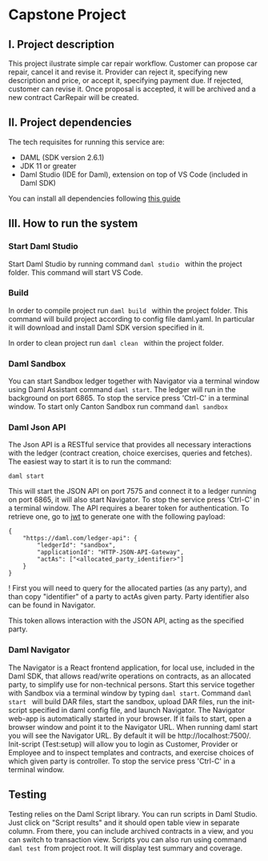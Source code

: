 # Capstone Project


## I. Project description

This project ilustrate simple car repair workflow. Customer can propose car repair, cancel it and revise it.
Provider can reject it, specifying new description and price, or accept it, specifying payment due. 
If rejected, customer can revise it. Once proposal is accepted, it will be archived and a new contract CarRepair will be created.


## II. Project dependencies

The tech requisites for running this service are:
- DAML (SDK version 2.6.1)
- JDK 11 or greater
- Daml Studio (IDE for Daml), extension on top of VS Code (included in Daml SDK)

You can install all dependencies following [this guide](https://docs.daml.com/getting-started/installation.html)


## III. How to run the system

### Start Daml Studio
Start Daml Studio by running command `daml studio ` within the project folder. This command will start VS Code.

### Build
In order to compile project run `daml build ` within the project folder. This command will build project according to config file daml.yaml. In particular it will download and install Daml SDK version specified in it.

In order to clean project run `daml clean ` within the project folder.

### Daml Sandbox
You can start Sandbox ledger together with Navigator via a terminal window using Daml Assistant command `daml start`. The ledger will run in the background on port 6865.
To stop the service press 'Ctrl-C' in a terminal window.
To start only Canton Sandbox run command `daml sandbox `

### Daml Json API
The Json API is a RESTful service that provides all necessary interactions with the ledger (contract creation, choice exercises, queries and fetches). The easiest way to start it is to run the command:
```
daml start
```
This will start the JSON API on port 7575 and connect it to a ledger running on port 6865, it will also start Navigator.
To stop the service press 'Ctrl-C' in a terminal window.
The API requires a bearer token for authentication. To retrieve one, go to [jwt](https://jwt.io) to generate one with the following payload:
```
{
    "https://daml.com/ledger-api": {
        "ledgerId": "sandbox",
        "applicationId": "HTTP-JSON-API-Gateway",
        "actAs": ["<allocated_party_identifier>"]
    }
}
```
! First you will need to query for the allocated parties (as any party), and than copy "identifier" of a party to actAs given party. 
Party identifier also can be found in Navigator.

This token allows interaction with the JSON API, acting as the specified party.

### Daml Navigator
The Navigator is a React frontend application, for local use, included in the Daml SDK, that allows read/write operations on contracts, as an allocated party, to simplify use for non-technical persons.
Start this service together with Sandbox via a terminal window by typing `daml start`.
Command `daml start ` will build DAR files, start the sandbox, upload DAR files, run the init-script specified in daml config file, and launch Navigator. 
The Navigator web-app is automatically started in your browser. If it fails to start, open a browser window and point it to the Navigator URL.
When running daml start you will see the Navigator URL. By default it will be http://localhost:7500/.
Init-script (Test:setup) will allow you to login as Customer, Provider or Employee and to inspect templates and contracts, and exercise choices of which given party is controller.
To stop the service press 'Ctrl-C' in a terminal window.


## Testing
Testing relies on the Daml Script library. 
You can run scripts in Daml Studio. Just click on "Script results" and it should open table view in separate column. From there, you can include archived contracts in a view, and you can switch to transaction view.
Scripts you can also run using command `daml test `from project root. It will display test summary and coverage. 

